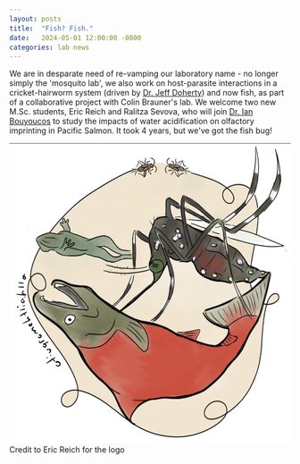```yaml
---
layout: posts
title:  "Fish? Fish."
date:   2024-05-01 12:00:00 -0800
categories: lab news
---
```


We are in desparate need of re-vamping our laboratory name - no longer simply the 'mosquito lab', we also work on host-parasite interactions in a cricket-hairworm system (driven by [Dr. Jeff Doherty](http://mosquitolab.zoology.ubc.ca/people/#jeff)) and now fish, as part of a collaborative project with Colin Brauner's lab. We welcome two new M.Sc. students, Eric Reich and Ralitza Sevova, who will join [Dr. Ian Bouyoucos](http://mosquitolab.zoology.ubc.ca/people/#ian) to study the impacts of water acidification on olfactory imprinting in Pacific Salmon. It took 4 years, but we've got the fish bug!

![logo][logo]  Credit to Eric Reich for the logo

[logo]: /assets/images/logo.png "multispecies lab logo"

